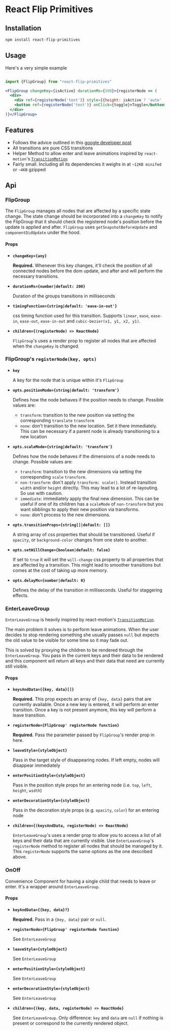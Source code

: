 # React Flip Primitives

## Installation

```bash
npm install react-flip-primitives
```

## Usage

Here's a very simple example

```jsx

import {FlipGroup} from "react-flip-primitives"

<FlipGroup changeKey={isActive} durationMs={500}>{registerNode => (
  <div>
    <div ref={registerNode('text')} style={{height: isActive ? 'auto' : 0}}>Text</div>
    <button ref={registerNode('text')} onClick={toggle}>Toggle</button>
  </div>
)}</FlipGroup>
```

## Features

* Follows the advice outlined in this [google developer post](https://developers.google.com/web/updates/2017/03/performant-expand-and-collapse)
* All transitions are pure CSS transitions
* Helper Method to allow enter and leave animations inspired by `react-motion`'s [`TransitionMotion`](https://github.com/chenglou/react-motion#transitionmotion-)
* Fairly small. Including all its dependencies it weighs in at `~12KB minifed` or `~4KB` gzipped

## Api

### FlipGroup

The `FlipGroup` manages all nodes that are affected by a specific state change. The state change should be incorporated into a `changeKey` to notify the FlipGroup that it should check the registered node's position before the update is applied and after.
`FlipGroup` uses `getSnapshotBeforeUpdate` and `componentDidUpdate` under the hood.

#### Props

- **`changeKey={any}`**

  **Required.** Whenever this key changes, it'll check the position of all connected nodes before the dom update, and after and will perform the necessary transitions.

- **`durationMs={number|default: 200}`**

  Duration of the groups transitions in milliseconds

- **`timingFunction={string|default: 'ease-in-out'}`**

  css timing function used for this transition. Supports `linear`, `ease`, `ease-in`, `ease-out`, `ease-in-out` and `cubic-bezier(x1, y1, x2, y1)`.

- **`children={(registerNode) => ReactNode}`**

  `FlipGroup`'s uses a render prop to register all nodes that are affected when the `changeKey` is changed.

### FlipGroup's `registerNode(key, opts)`

- **`key`**

  A key for the node that is unique within it's `FlipGroup`

- **`opts.positionMode={string|default: 'transform'}`**

  Defines how the node behaves if the position needs to change. Possible values are:

  - `transform`: transition to the new position via setting the corresponding `translate` `transform`
  - `none`: don't transition to the new location. Set it there immediately. This can be necessary if a parent node is already transitioning to a new location

- **`opts.scaleMode={string|default: 'transform'}`**

  Defines how the node behaves if the dimensions of a node needs to change. Possible values are:

  - `transform`: transition to the new dimensions via setting the corresponding `scale` `transform`.
  - `non-transform`: don't apply `transform: scale()`. Instead transition `width` and/or `height` directly. This may lead to a lot of re-layouting. So use with caution.
  - `immediate`: immediately apply the final new dimension. This can be useful if one of its children has a `scaleMode` of `non-transform` but you want sibblings to apply their new position via transforms.
  - `none`: don't process to the new dimensions.

- **`opts.transitionProps={string[]|default: []}`**

  A string array of css properties that should be transitioned. Useful if `opacity`, or `background-color` changes from one state to another.

- **`opts.setWillChange={boolean|default: false}`**

  If set to `true` it will set the `will-change` css property to all properties that are affected by a transition. This might lead to smoother transitions but comes at the cost of taking up more memory.

- **`opts.delayMs={number|default: 0}`**

  Defines the delay of the transition in milliseconds. Useful for staggering effects.


### EnterLeaveGroup

`EnterLeaveGroup` is heavily inspired by react-motion's [`TransitionMotion`](https://github.com/chenglou/react-motion#transitionmotion-).

The main problem it solves is to perform leave animations. When the user decides to stop rendering something she usually passes `null` but expects the old value to be visible for some time so it may fade out.

This is solved by proxying the children to be rendered through the `EnterLeaveGroup`. You pass in the current keys and their data to be rendered and this component will return all keys and their data that need are currently still visible.

#### Props

- **`keysAndData={{key, data}[]}`**

  **Required.** This prop expects an array of `{key, data}` pairs that are currently available. Once a new key is entered, it will perform an enter transition. Once a key is not present anymore, this key will perform a leave transition.

- **`registerNode={FlipGroup' registerNode function}`**

  **Required.** Pass the parameter passed by `FlipGroup`'s render prop in here.

- **`leaveStyle={styleObject}`**

  Pass in the target style of disappearing nodes. If left empty, nodes will disappear immediately

- **`enterPositionStyle={styleObject}`**

  Pass in the position style props for an entering node (i.e. `top`, `left`, `height`, `width`)

- **`enterDecorationStyle={styleObject}`**

  Pass in the decoration style props (e.g. `opacity`, `color`) for an entering node

- **`children={(keysAndData, registerNode) => ReactNode}`**

  `EnterLeaveGroup`'s uses a render prop to allow you to access a list of all keys and their data that are currently visible. Use `EnterLeaveGroup`'s `registerNode` method to register all nodes that should be managed by it. This `registerNode` supports the same options as the one described above.

### OnOff

Convenience Component for having a single child that needs to leave or enter. It's a wrapper around `EnterLeaveGroup`.

#### Props

- **`keyAndData={{key, data}?}`**

  **Required.** Pass in a `{key, data}` pair or `null`.

- **`registerNode={FlipGroup' registerNode function}`**

  See `EnterLeaveGroup`

- **`leaveStyle={styleObject}`**

  See `EnterLeaveGroup`

- **`enterPositionStyle={styleObject}`**

  See `EnterLeaveGroup`

- **`enterDecorationStyle={styleObject}`**

  See `EnterLeaveGroup`

- **`children={(key, data, registerNode) => ReactNode}`**

  See `EnterLeaveGroup`. Only difference: `key` and `data` are `null` if nothing is present or correspond to the currently rendered object.

